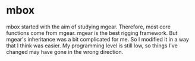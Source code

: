 # mbox

mbox started with the aim of studying mgear. Therefore, most core functions come from mgear. mgear is the best rigging framework. But mgear's inheritance was a bit complicated for me. So I modified it in a way that I think was easier. My programming level is still low, so things I've changed may have gone in the wrong direction.
